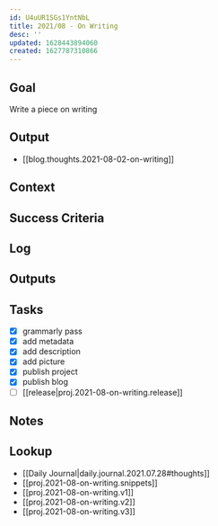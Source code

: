 ```yaml
---
id: U4uUR1SGs1YntNbL
title: 2021/08 - On Writing
desc: ''
updated: 1628443894060
created: 1627787310866
---
```


## Goal
<!-- What are you trying to accomplish -->
Write a piece on writing

## Output
- [[blog.thoughts.2021-08-02-on-writing]]

## Context
<!-- Background information -->

## Success Criteria
<!-- milestones for this project -->

## Log
<!-- For longer projects, keep a rough log of major events-->

## Outputs
<!-- any outputs that were generated from this project. eg. slides, videos, etc-->

<!-- Everything below this line is work needed to achieve the stated goal-->

## Tasks
<!-- use this space to track current tasks. alternatively, you can also link to your daily journal note -->
- [x] grammarly pass
- [x] add metadata
- [x] add description 
- [x] add picture
- [x] publish project
- [x] publish blog
- [ ] [[release|proj.2021-08-on-writing.release]]

## Notes
<!-- use this space for arbitrary notes -->


## Lookup
<!-- relevant prior work or resources -->
- [[Daily Journal|daily.journal.2021.07.28#thoughts]]
- [[proj.2021-08-on-writing.snippets]]
- [[proj.2021-08-on-writing.v1]]
- [[proj.2021-08-on-writing.v2]]
- [[proj.2021-08-on-writing.v3]]